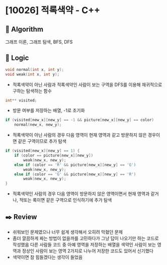 # [10026] 적록색약 - C++

## :pushpin: **Algorithm**

그래프 이론, 그래프 탐색, BFS, DFS

## :round_pushpin: **Logic**

```c++
void normal(int x, int y);
void weak(int x, int y);
```

- 적록색약이 아닌 사람과 적록색약인 사람이 보는 구역을 DFS를 이용해 재귀적으로 구하는 탐색하는 함수

```c++
int** visited;
```

- 방문 여부를 저장하는 배열, -1로 초기화

```c++
if (visited[new_x][new_y] == -1 && picture[new_x][new_y] == color)
    normal(new_x, new_y);
```

- 적록색약이 아닌 사람의 경우 다음 영역이 현재 영역과 같고 방문하지 않은 경우이면 같은 구역이므로 추가 탐색

```c++
if (visited[new_x][new_y] == 1) {
    if (color == picture[new_x][new_y])
        weak(new_x, new_y);
    else if (color == 'R' && picture[new_x][new_y] == 'G')
        weak(new_x, new_y);
    else if (color == 'G' && picture[new_x][new_y] == 'R')
        weak(new_x, new_y);
}
```

- 적록색약인 사람의 경우 다음 영역이 방문하지 않은 영역이면서 현재 영역과 같거나, 적또는 록이면 같은 구역으로 인식하기에 추가 탐색

## :black_nib: **Review**

- 쉬워보인 문제였으나 너무 쉽게 생각해서 오히려 막혔던 문제
- 좀더 깔끔하게 짜는 방법이 없을까를 고민하다가 그냥 답이 나오기만 하는 코드로 작성했음 다른 사람들 코드 중 아예 영역을 저장하는 배열을 색약인 사람이 보는 영역과 정상인 사람이 보는 영역 2가지로 나누어 저장한 코드도 있어서 신기했다
- 색약이면 참 힘들겠다는 생각이 들었음